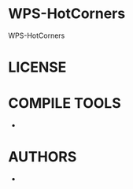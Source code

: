 WPS-HotCorners
==============
WPS-HotCorners

LICENSE
========


COMPILE TOOLS
==============
- 

AUTHORS
=============
- 
